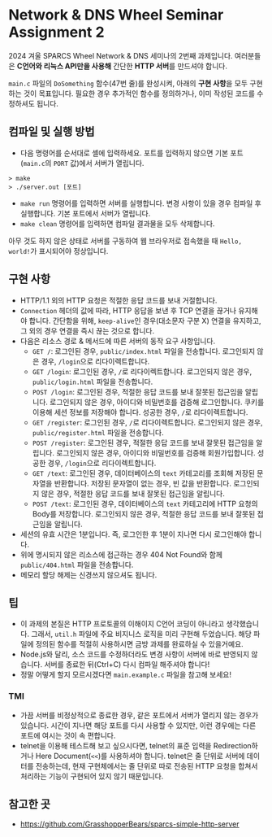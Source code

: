 # Network & DNS Wheel Seminar Assignment 2
2024 겨울 SPARCS Wheel Network & DNS 세미나의 2번째 과제입니다. 여러분들은 **C언어와 리눅스 API만을 사용해** 간단한 **HTTP 서버**를 만드셔야 합니다.

`main.c` 파일의 `DoSomething` 함수(47번 줄)를 완성시켜, 아래의 **구현 사항**을 모두 구현하는 것이 목표입니다. 필요한 경우 추가적인 함수를 정의하거나, 이미 작성된 코드를 수정하셔도 됩니다.

## 컴파일 및 실행 방법
- 다음 명령어를 순서대로 셸에 입력하세요. 포트를 입력하지 않으면 기본 포트(`main.c`의 `PORT` 값)에서 서버가 열립니다.
```
> make
> ./server.out [포트]
```
- `make run` 명령어를 입력하면 서버를 실행합니다. 변경 사항이 있을 경우 컴파일 후 실행합니다. 기본 포트에서 서버가 열립니다.
- `make clean` 명령어를 입력하면 컴파일 결과물을 모두 삭제합니다.

아무 것도 하지 않은 상태로 서버를 구동하여 웹 브라우저로 접속했을 때 `Hello, world!`가 표시되어야 정상입니다.

## 구현 사항
- HTTP/1.1 외의 HTTP 요청은 적절한 응답 코드를 보내 거절합니다.
- `Connection` 헤더의 값에 따라, HTTP 응답을 보낸 후 TCP 연결을 끊거나 유지해야 합니다. 간단함을 위해, `keep-alive`인 경우(대소문자 구분 X) 연결을 유지하고, 그 외의 경우 연결을 즉시 끊는 것으로 합니다.
- 다음은 리소스 경로 & 메서드에 따른 서버의 동작 요구 사항입니다.
	- `GET /`: 로그인된 경우, `public/index.html` 파일을 전송합니다. 로그인되지 않은 경우, `/login`으로 리다이렉트합니다.
	- `GET /login`: 로그인된 경우, `/`로 리다이렉트합니다. 로그인되지 않은 경우, `public/login.html` 파일을 전송합니다.
	- `POST /login`: 로그인된 경우, 적절한 응답 코드를 보내 잘못된 접근임을 알립니다. 로그인되지 않은 경우, 아이디와 비밀번호를 검증해 로그인합니다. 쿠키를 이용해 세션 정보를 저장해야 합니다. 성공한 경우, `/`로 리다이렉트합니다.
	- `GET /register`: 로그인된 경우, `/`로 리다이렉트합니다. 로그인되지 않은 경우, `public/register.html` 파일을 전송합니다.
	- `POST /register`: 로그인된 경우, 적절한 응답 코드를 보내 잘못된 접근임을 알립니다. 로그인되지 않은 경우, 아이디와 비밀번호를 검증해 회원가입합니다. 성공한 경우, `/login`으로 리다이렉트합니다.
	- `GET /text`: 로그인된 경우, 데이터베이스의 `text` 카테고리를 조회해 저장된 문자열을 반환합니다. 저장된 문자열이 없는 경우, 빈 값을 반환합니다. 로그인되지 않은 경우, 적절한 응답 코드를 보내 잘못된 접근임을 알립니다.
	- `POST /text`: 로그인된 경우, 데이터베이스의 `text` 카테고리에 HTTP 요청의 Body를 저장합니다. 로그인되지 않은 경우, 적절한 응답 코드를 보내 잘못된 접근임을 알립니다.
- 세션의 유효 시간은 1분입니다. 즉, 로그인한 후 1분이 지나면 다시 로그인해야 합니다.
- 위에 명시되지 않은 리소스에 접근하는 경우 404 Not Found와 함께 `public/404.html` 파일을 전송합니다.
- 메모리 할당 해제는 신경쓰지 않으셔도 됩니다.

## 팁
- 이 과제의 본질은 HTTP 프로토콜의 이해이지 C언어 코딩이 아니라고 생각했습니다. 그래서, `util.h` 파일에 주요 비지니스 로직을 미리 구현해 두었습니다. 해당 파일에 정의된 함수를 적절히 사용하시면 금방 과제를 완료하실 수 있을거예요.
- Node.js와 달리, 소스 코드를 수정하더라도 변경 사항이 서버에 바로 반영되지 않습니다. 서버를 종료한 뒤(Ctrl+C) 다시 컴파일 해주셔야 합니다!
- 정말 어떻게 할지 모르시겠다면 `main.example.c` 파일을 참고해 보세요!

### TMI
- 가끔 서버를 비정상적으로 종료한 경우, 같은 포트에서 서버가 열리지 않는 경우가 있습니다. 시간이 지나면 해당 포트를 다시 사용할 수 있지만, 이런 경우에는 다른 포트에 여시는 것이 속 편합니다.
- telnet을 이용해 테스트해 보고 싶으시다면, telnet의 표준 입력을 Redirection하거나 Here Document(`<<`)를 사용하셔야 합니다. telnet은 줄 단위로 서버에 데이터를 전송하는데, 현재 구현체에서는 줄 단위로 따로 전송된 HTTP 요청을 합쳐서 처리하는 기능이 구현되어 있지 않기 때문입니다.

## 참고한 곳
- https://github.com/GrasshopperBears/sparcs-simple-http-server